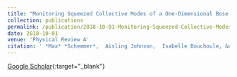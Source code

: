 ```yaml
---
title: "Monitoring Squeezed Collective Modes of a One-Dimensional Bose Gas after an Interaction Quench Using Density-Ripple Analysis"
collection: publications
permalink: /publication/2018-10-01-Monitoring-Squeezed-Collective-Modes-of-a-One-Dimensional-Bose-Gas-after-an-Interaction-Quench-Using-Density-Ripple-Analysis
date: 2018-10-01
venue: 'Physical Review A'
citation: ' *Max* *Schemmer*,  Aisling Johnson,  Isabelle Bouchoule, &quot;Monitoring Squeezed Collective Modes of a One-Dimensional Bose Gas after an Interaction Quench Using Density-Ripple Analysis.&quot; Physical Review A, 2018.'
---
```

[Google Scholar](https://scholar.google.com/scholar?q=Monitoring+Squeezed+Collective+Modes+of+a+One+Dimensional+Bose+Gas+after+an+Interaction+Quench+Using+Density+Ripple+Analysis){:target="_blank"}